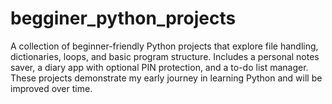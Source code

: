 # begginer_python_projects
A collection of beginner-friendly Python projects that explore file handling, dictionaries, loops, and basic program structure. Includes a personal notes saver, a diary app with optional PIN protection, and a to-do list manager. These projects demonstrate my early journey in learning Python and will be improved over time.
